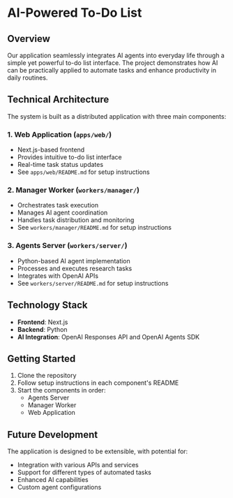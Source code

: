 # AI-Powered To-Do List

## Overview

Our application seamlessly integrates AI agents into everyday life through a simple yet powerful to-do list interface. The project demonstrates how AI can be practically applied to automate tasks and enhance productivity in daily routines.
## Technical Architecture

The system is built as a distributed application with three main components:

### 1. Web Application (`apps/web/`)
- Next.js-based frontend
- Provides intuitive to-do list interface
- Real-time task status updates
- See `apps/web/README.md` for setup instructions

### 2. Manager Worker (`workers/manager/`)
- Orchestrates task execution
- Manages AI agent coordination
- Handles task distribution and monitoring
- See `workers/manager/README.md` for setup instructions

### 3. Agents Server (`workers/server/`)
- Python-based AI agent implementation
- Processes and executes research tasks
- Integrates with OpenAI APIs
- See `workers/server/README.md` for setup instructions

## Technology Stack
- **Frontend**: Next.js
- **Backend**: Python
- **AI Integration**: OpenAI Responses API and OpenAI Agents SDK

## Getting Started

1. Clone the repository
2. Follow setup instructions in each component's README
3. Start the components in order:
   - Agents Server
   - Manager Worker
   - Web Application

## Future Development
The application is designed to be extensible, with potential for:
- Integration with various APIs and services
- Support for different types of automated tasks
- Enhanced AI capabilities
- Custom agent configurations
